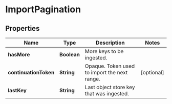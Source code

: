 

# ImportPagination


## Properties

| Name | Type | Description | Notes |
|------------ | ------------- | ------------- | -------------|
|**hasMore** | **Boolean** | More keys to be ingested. |  |
|**continuationToken** | **String** | Opaque. Token used to import the next range. |  [optional] |
|**lastKey** | **String** | Last object store key that was ingested. |  |



